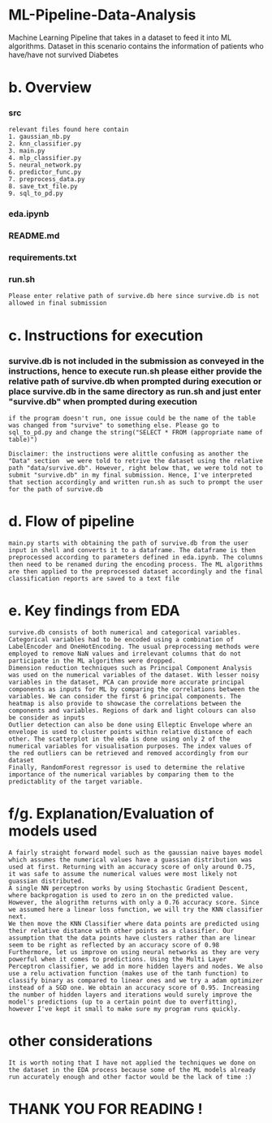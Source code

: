 # ML-Pipeline-Data-Analysis
Machine Learning Pipeline that takes in a dataset to feed it into ML algorithms. Dataset in this scenario contains the information of patients who have/have not survived Diabetes

# b. Overview
### src 
    relevant files found here contain
    1. gaussian_nb.py
    2. knn_classifier.py
    3. main.py
    4. mlp_classifier.py
    5. neural_network.py
    6. predictor_func.py
    7. preprocess_data.py
    8. save_txt_file.py
    9. sql_to_pd.py
### eda.ipynb
### README.md
### requirements.txt
### run.sh
    Please enter relative path of survive.db here since survive.db is not allowed in final submission


# c. Instructions for execution
   ### survive.db is not included in the submission as conveyed in the instructions, hence to execute run.sh please either provide the relative path of survive.db when prompted during execution or place survive.db in the same directory as run.sh and just enter "survive.db" when prompted during execution
    
    if the program doesn't run, one issue could be the name of the table was changed from "survive" to something else. Please go to sql_to_pd.py and change the string("SELECT * FROM (appropriate name of table)")
    
    Disclaimer: the instructions were alittle confusing as another the "Data" section  we were told to retrive the dataset using the relative path "data/survive.db". However, right below that, we were told not to submit "survive.db" in my final submission. Hence, I've interpreted that section accordingly and written run.sh as such to prompt the user for the path of survive.db
    

# d. Flow of pipeline
    main.py starts with obtaining the path of survive.db from the user input in shell and converts it to a dataframe. The dataframe is then preprocessed according to parameters defined in eda.ipynb. The columns then need to be renamed during the encoding process. The ML algorithms are then applied to the preprocessed dataset accordingly and the final classification reports are saved to a text file

# e. Key findings from EDA
    survive.db consists of both numerical and categorical variables. Categorical variables had to be encoded using a combination of LabelEncoder and OneHotEncoding. The usual preprocessing methods were employed to remove NaN values and irrelevant columns that do not participate in the ML algorithms were dropped. 
    Dimension reduction techniques such as Principal Component Analysis was used on the numerical variables of the dataset. With lesser noisy variables in the dataset, PCA can provide more accurate principal components as inputs for ML by comparing the correlations between the variables. We can consider the first 6 principal components. The heatmap is also provide to showcase the correlations between the components and variables. Regions of dark and light colours can also be consider as inputs
    Outlier detection can also be done using Elleptic Envelope where an envelope is used to cluster points within relative distance of each other. The scatterplot in the eda is done using only 2 of the numerical variables for visualisation purposes. The index values of the red outliers can be retrieved and removed accordingly from our dataset
    Finally, RandomForest regressor is used to determine the relative importance of the numerical variables by comparing them to the predictablity of the target variable. 

# f/g. Explanation/Evaluation of models used
    A fairly straight forward model such as the gaussian naive bayes model which assumes the numerical values have a guassian distribution was used at first. Returning with an accuracy score of only around 0.75, it was safe to assume the numerical values were most likely not guassian distributed. 
    A single NN perceptron works by using Stochastic Gradient Descent, where backprogation is used to zero in on the predicted value. However, the alogrithm returns with only a 0.76 accuracy score. Since we assumed here a linear loss function, we will try the KNN classifier next.
    We then move the KNN Classifier where data points are predicted using their relative distance with other points as a classifier. Our assumption that the data points have clusters rather than are linear seem to be right as reflected by an accuracy score of 0.98
    Furthermore, let us improve on using neural networks as they are very powerful when it comes to predictions. Using the Multi Layer Perceptron classifier, we add in more hidden layers and nodes. We also use a relu activation function (makes use of the tanh function) to classify binary as compared to linear ones and we try a adam optimizer instead of a SGD one. We obtain an accuracy score of 0.95. Increasing the number of hidden layers and iterations would surely improve the model's predictions (up to a certain point due to overfitting), however I've kept it small to make sure my program runs quickly. 

# other considerations
    It is worth noting that I have not applied the techniques we done on the dataset in the EDA process because some of the ML models already run accurately enough and other factor would be the lack of time :)

# THANK YOU FOR READING !


```python

```
